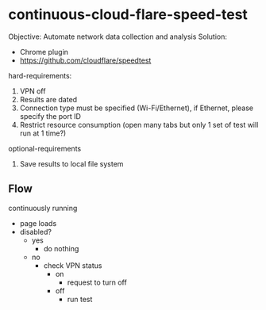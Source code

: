 # continuous-cloud-flare-speed-test

Objective: Automate network data collection and analysis
Solution:
- Chrome plugin
- https://github.com/cloudflare/speedtest

hard-requirements:
1. VPN off
2. Results are dated
3. Connection type must be specified (Wi-Fi/Ethernet), if Ethernet, please specify the port ID
4. Restrict resource consumption (open many tabs but only 1 set of test will run at 1 time?)

optional-requirements
1. Save results to local file system

## Flow
continuously running

- page loads
- disabled?
  - yes
    - do nothing
  - no
    - check VPN status
      - on
        - request to turn off
      - off
        - run test